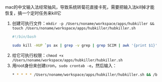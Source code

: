 mac的中文输入法经常抽风，导致系统转菊花直接卡死，需要把输入法kill掉才能恢复，搞一个定时任务来kill它

1. 创建可执行文件：`mkdir -p /Users/noname/workspace/apps/hubkiller && touch /Users/noname/workspace/apps/hubkiller/hubkiller.sh`
   ```bash
   #!/bin/bash

   sudo kill -HUP `ps ax | grep -v grep | grep SCIM | awk '{print $1}'`
   ```
2. 给它可执行权限：`chmod +x /Users/noname/workspace/apps/hubkiller/hubkiller.sh`
3. 用root身份来创建cron，`sudo crontab -e`，然后输入：
   ```bash
   * * * * * /Users/noname/workspace/apps/hubkiller/hubkiller.sh && /bin/echo success >> /Users/noname/workspace/apps/hubkiller/result.log
   ```

